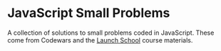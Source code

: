 # JavaScript Small Problems

A collection of solutions to small problems coded in JavaScript. These come from Codewars and the [Launch School](https://launchschool.com/) course materials.
